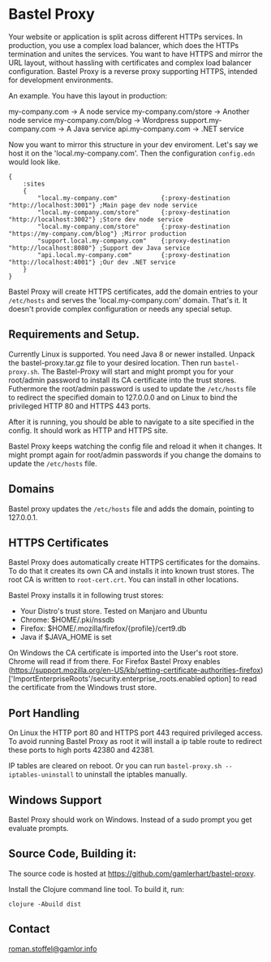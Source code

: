 # Bastel Proxy

Your website or application is split across different HTTPs services. In production, you use 
a complex load balancer, which does the HTTPs termination and unites the services. You want 
to have HTTPS and mirror the URL layout, without hassling with certificates and complex 
load balancer configuration. Bastel Proxy is a reverse proxy supporting HTTPS, intended
for development environments.

An example. You have this layout in production:

my-company.com -> A node service
my-company.com/store -> Another node service
my-company.com/blog ->  Wordpress
support.my-company.com -> A Java service
api.my-company.com -> .NET service

Now you want to mirror this structure in your dev enviroment. 
Let's say we host it on the 'local.my-company.com'. Then the configuration `config.edn` would look like.


    {
        :sites  
        {
            "local.my-company.com"            {:proxy-destination "http://localhost:3001"} ;Main page dev node service
            "local.my-company.com/store"      {:proxy-destination "http://localhost:3002"} ;Store dev node service
            "local.my-company.com/store"      {:proxy-destination "https://my-company.com/blog"} ;Mirror production
            "support.local.my-company.com"    {:proxy-destination "http://localhost:8080"} ;Support dev Java service
            "api.local.my-company.com"        {:proxy-destination "http://localhost:4001"} ;Our dev .NET service
        }
    }

Bastel Proxy will create HTTPS certificates, add the domain entries to your `/etc/hosts` and serves the 
'local.my-company.com' domain. That's it. It doesn't provide complex configuration or needs any special setup.

## Requirements and Setup.
Currently Linux is supported. 
You need Java 8 or newer installed. Unpack the bastel-proxy.tar.gz file to your desired location. 
Then run `bastel-proxy.sh`. The Bastel-Proxy will start and might prompt you for your root/admin password to install
its CA certificate into the trust stores. Futhermore the root/admin password is used
to update the `/etc/hosts` file to redirect the specified domain to 127.0.0.0 and on Linux to bind the privileged 
HTTP 80 and HTTPS 443 ports.

After it is running, you should be able to navigate to a site specified in the config. It should work
as HTTP and HTTPS site.

Bastel Proxy keeps watching the config file and reload it when it changes. It might prompt again
for root/admin passwords if you change the domains to update the `/etc/hosts` file.

## Domains
Bastel proxy updates the `/etc/hosts` file and adds the domain, pointing to 127.0.0.1.

## HTTPS Certificates
Bastel Proxy does automatically create HTTPS certificates for the domains. To do that it creates
its own CA and installs it into known trust stores. The root CA is written to `root-cert.crt`. You
can install in other locations.

Bastel Proxy installs it in following trust stores:
- Your Distro's trust store. Tested on Manjaro and Ubuntu
- Chrome: $HOME/.pki/nssdb
- Firefox: $HOME/.mozilla/firefox/{profile}/cert9.db
- Java if $JAVA_HOME is set

On Windows the CA certificate is imported into the User's root store. Chrome will read if from there.
For Firefox Bastel Proxy enables 
(https://support.mozilla.org/en-US/kb/setting-certificate-authorities-firefox)['ImportEnterpriseRoots'/security.enterprise_roots.enabled option]
to read the certificate from the Windows trust store. 

## Port Handling
On Linux the HTTP port 80 and HTTPS port 443 required privileged access. To avoid running Bastel Proxy as root
it will install a ip table route to redirect these ports to high ports 42380 and 42381.

IP tables are cleared on reboot. Or you can run `bastel-proxy.sh --iptables-uninstall` to uninstall the iptables
manually.

## Windows Support
Bastel Proxy should work on Windows. Instead of a sudo prompt you get evaluate prompts. 

## Source Code, Building it:
The source code is hosted at https://github.com/gamlerhart/bastel-proxy.

Install the Clojure command line tool. To build it, run:

    clojure -Abuild dist
    
## Contact
roman.stoffel@gamlor.info